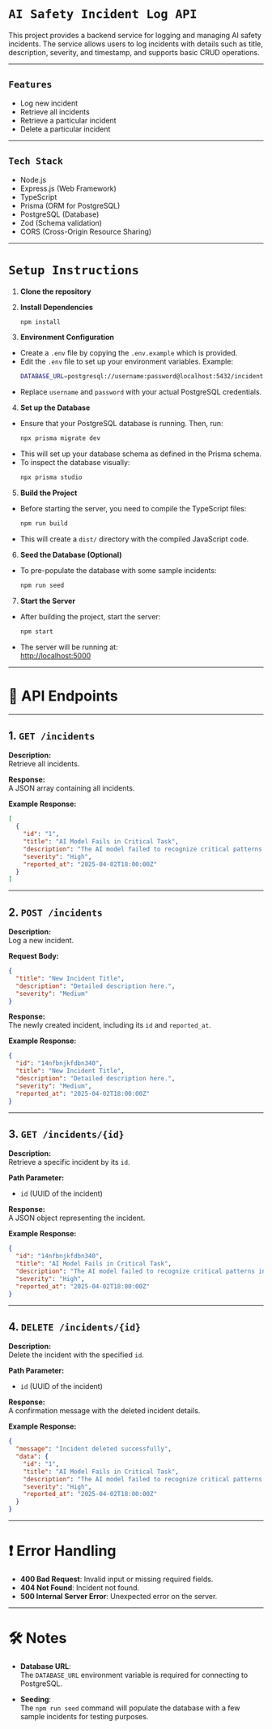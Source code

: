 # `AI Safety Incident Log API`

This project provides a backend service for logging and managing AI safety incidents. The service allows users to log incidents with details such as title, description, severity, and timestamp, and supports basic CRUD operations.

---

## `Features`

- Log new incident
- Retrieve all incidents
- Retrieve a particular incident
- Delete a particular incident

---

## `Tech Stack`

- Node.js
- Express.js (Web Framework)
- TypeScript
- Prisma (ORM for PostgreSQL)
- PostgreSQL (Database)
- Zod (Schema validation)
- CORS (Cross-Origin Resource Sharing)

---

# `Setup Instructions`

1. **Clone the repository**

2. **Install Dependencies**
    ```bash
    npm install
    ```

3. **Environment Configuration**

- Create a `.env` file by copying the `.env.example` which is provided.
- Edit the `.env` file to set up your environment variables. Example:
    ```bash
    DATABASE_URL=postgresql://username:password@localhost:5432/incidents
    ```
- Replace `username` and `password` with your actual PostgreSQL credentials.

4. **Set up the Database**

- Ensure that your PostgreSQL database is running. Then, run:
    ```bash
    npx prisma migrate dev
    ```
- This will set up your database schema as defined in the Prisma schema.
- To inspect the database visually:
    ```bash
    npx prisma studio
    ```

5. **Build the Project**

- Before starting the server, you need to compile the TypeScript files:
    ```bash
    npm run build
    ```
- This will create a `dist/` directory with the compiled JavaScript code.

6. **Seed the Database (Optional)**

- To pre-populate the database with some sample incidents:
    ```bash
    npm run seed
    ```

7. **Start the Server**

- After building the project, start the server:
    ```bash
    npm start
    ```
- The server will be running at:  
  [http://localhost:5000](http://localhost:5000)

---

# 📖 API Endpoints

---

## 1. `GET /incidents`

**Description:**  
Retrieve all incidents.

**Response:**  
A JSON array containing all incidents.

**Example Response:**

```json
[
  {
    "id": "1",
    "title": "AI Model Fails in Critical Task",
    "description": "The AI model failed to recognize critical patterns in the input data, causing a potential safety issue.",
    "severity": "High",
    "reported_at": "2025-04-02T18:00:00Z"
  }
]
```

---

## 2. `POST /incidents`

**Description:**  
Log a new incident.

**Request Body:**

```json
{
  "title": "New Incident Title",
  "description": "Detailed description here.",
  "severity": "Medium"
}
```

**Response:**  
The newly created incident, including its `id` and `reported_at`.

**Example Response:**

```json
{
  "id": "14nfbnjkfdbn340",
  "title": "New Incident Title",
  "description": "Detailed description here.",
  "severity": "Medium",
  "reported_at": "2025-04-02T18:00:00Z"
}
```

---

## 3. `GET /incidents/{id}`

**Description:**  
Retrieve a specific incident by its `id`.

**Path Parameter:**
- `id` (UUID of the incident)

**Response:**  
A JSON object representing the incident.

**Example Response:**

```json
{
  "id": "14nfbnjkfdbn340",
  "title": "AI Model Fails in Critical Task",
  "description": "The AI model failed to recognize critical patterns in the input data, causing a potential safety issue.",
  "severity": "High",
  "reported_at": "2025-04-02T18:00:00Z"
}
```

---

## 4. `DELETE /incidents/{id}`

**Description:**  
Delete the incident with the specified `id`.

**Path Parameter:**
- `id` (UUID of the incident)

**Response:**  
A confirmation message with the deleted incident details.

**Example Response:**

```json
{
  "message": "Incident deleted successfully",
  "data": {
    "id": "1",
    "title": "AI Model Fails in Critical Task",
    "description": "The AI model failed to recognize critical patterns in the input data, causing a potential safety issue.",
    "severity": "High",
    "reported_at": "2025-04-02T18:00:00Z"
  }
}
```

---

# ❗ Error Handling

- **400 Bad Request**: Invalid input or missing required fields.
- **404 Not Found**: Incident not found.
- **500 Internal Server Error**: Unexpected error on the server.

---

# 🛠️ Notes

- **Database URL**:  
  The `DATABASE_URL` environment variable is required for connecting to PostgreSQL.

- **Seeding**:  
  The `npm run seed` command will populate the database with a few sample incidents for testing purposes.
